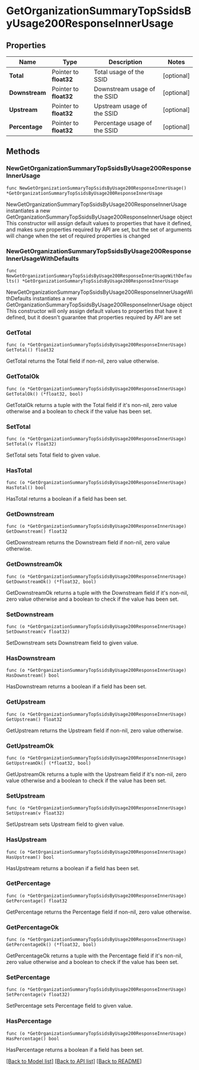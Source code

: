 # GetOrganizationSummaryTopSsidsByUsage200ResponseInnerUsage

## Properties

Name | Type | Description | Notes
------------ | ------------- | ------------- | -------------
**Total** | Pointer to **float32** | Total usage of the SSID | [optional] 
**Downstream** | Pointer to **float32** | Downstream usage of the SSID | [optional] 
**Upstream** | Pointer to **float32** | Upstream usage of the SSID | [optional] 
**Percentage** | Pointer to **float32** | Percentage usage of the SSID | [optional] 

## Methods

### NewGetOrganizationSummaryTopSsidsByUsage200ResponseInnerUsage

`func NewGetOrganizationSummaryTopSsidsByUsage200ResponseInnerUsage() *GetOrganizationSummaryTopSsidsByUsage200ResponseInnerUsage`

NewGetOrganizationSummaryTopSsidsByUsage200ResponseInnerUsage instantiates a new GetOrganizationSummaryTopSsidsByUsage200ResponseInnerUsage object
This constructor will assign default values to properties that have it defined,
and makes sure properties required by API are set, but the set of arguments
will change when the set of required properties is changed

### NewGetOrganizationSummaryTopSsidsByUsage200ResponseInnerUsageWithDefaults

`func NewGetOrganizationSummaryTopSsidsByUsage200ResponseInnerUsageWithDefaults() *GetOrganizationSummaryTopSsidsByUsage200ResponseInnerUsage`

NewGetOrganizationSummaryTopSsidsByUsage200ResponseInnerUsageWithDefaults instantiates a new GetOrganizationSummaryTopSsidsByUsage200ResponseInnerUsage object
This constructor will only assign default values to properties that have it defined,
but it doesn't guarantee that properties required by API are set

### GetTotal

`func (o *GetOrganizationSummaryTopSsidsByUsage200ResponseInnerUsage) GetTotal() float32`

GetTotal returns the Total field if non-nil, zero value otherwise.

### GetTotalOk

`func (o *GetOrganizationSummaryTopSsidsByUsage200ResponseInnerUsage) GetTotalOk() (*float32, bool)`

GetTotalOk returns a tuple with the Total field if it's non-nil, zero value otherwise
and a boolean to check if the value has been set.

### SetTotal

`func (o *GetOrganizationSummaryTopSsidsByUsage200ResponseInnerUsage) SetTotal(v float32)`

SetTotal sets Total field to given value.

### HasTotal

`func (o *GetOrganizationSummaryTopSsidsByUsage200ResponseInnerUsage) HasTotal() bool`

HasTotal returns a boolean if a field has been set.

### GetDownstream

`func (o *GetOrganizationSummaryTopSsidsByUsage200ResponseInnerUsage) GetDownstream() float32`

GetDownstream returns the Downstream field if non-nil, zero value otherwise.

### GetDownstreamOk

`func (o *GetOrganizationSummaryTopSsidsByUsage200ResponseInnerUsage) GetDownstreamOk() (*float32, bool)`

GetDownstreamOk returns a tuple with the Downstream field if it's non-nil, zero value otherwise
and a boolean to check if the value has been set.

### SetDownstream

`func (o *GetOrganizationSummaryTopSsidsByUsage200ResponseInnerUsage) SetDownstream(v float32)`

SetDownstream sets Downstream field to given value.

### HasDownstream

`func (o *GetOrganizationSummaryTopSsidsByUsage200ResponseInnerUsage) HasDownstream() bool`

HasDownstream returns a boolean if a field has been set.

### GetUpstream

`func (o *GetOrganizationSummaryTopSsidsByUsage200ResponseInnerUsage) GetUpstream() float32`

GetUpstream returns the Upstream field if non-nil, zero value otherwise.

### GetUpstreamOk

`func (o *GetOrganizationSummaryTopSsidsByUsage200ResponseInnerUsage) GetUpstreamOk() (*float32, bool)`

GetUpstreamOk returns a tuple with the Upstream field if it's non-nil, zero value otherwise
and a boolean to check if the value has been set.

### SetUpstream

`func (o *GetOrganizationSummaryTopSsidsByUsage200ResponseInnerUsage) SetUpstream(v float32)`

SetUpstream sets Upstream field to given value.

### HasUpstream

`func (o *GetOrganizationSummaryTopSsidsByUsage200ResponseInnerUsage) HasUpstream() bool`

HasUpstream returns a boolean if a field has been set.

### GetPercentage

`func (o *GetOrganizationSummaryTopSsidsByUsage200ResponseInnerUsage) GetPercentage() float32`

GetPercentage returns the Percentage field if non-nil, zero value otherwise.

### GetPercentageOk

`func (o *GetOrganizationSummaryTopSsidsByUsage200ResponseInnerUsage) GetPercentageOk() (*float32, bool)`

GetPercentageOk returns a tuple with the Percentage field if it's non-nil, zero value otherwise
and a boolean to check if the value has been set.

### SetPercentage

`func (o *GetOrganizationSummaryTopSsidsByUsage200ResponseInnerUsage) SetPercentage(v float32)`

SetPercentage sets Percentage field to given value.

### HasPercentage

`func (o *GetOrganizationSummaryTopSsidsByUsage200ResponseInnerUsage) HasPercentage() bool`

HasPercentage returns a boolean if a field has been set.


[[Back to Model list]](../README.md#documentation-for-models) [[Back to API list]](../README.md#documentation-for-api-endpoints) [[Back to README]](../README.md)


